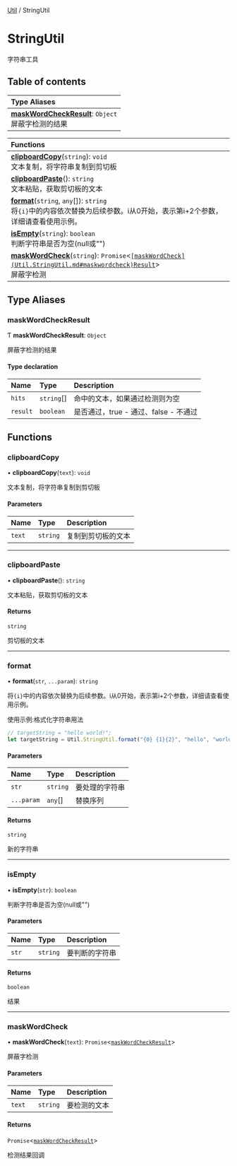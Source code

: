 [Util](Util.Util.md) / StringUtil

# StringUtil <Badge type="tip" text="Namespace" /> <Score text="StringUtil" />

字符串工具

## Table of contents

| Type Aliases |
| :-----|
| **[maskWordCheckResult](Util.StringUtil.md#maskwordcheckresult)**: `Object` <br> 屏蔽字检测的结果|

| Functions |
| :-----|
| **[clipboardCopy](Util.StringUtil.md#clipboardcopy)**(`string`): `void` <br> 文本复制，将字符串复制到剪切板|
| **[clipboardPaste](Util.StringUtil.md#clipboardpaste)**(): `string` <br> 文本粘贴，获取剪切板的文本|
| **[format](Util.StringUtil.md#format)**(`string`, `any`[]): `string` <br> 将`{i}`中的内容依次替换为后续参数。i从0开始，表示第i+2个参数，详细请查看使用示例。|
| **[isEmpty](Util.StringUtil.md#isempty)**(`string`): `boolean` <br> 判断字符串是否为空(null或"")|
| **[maskWordCheck](Util.StringUtil.md#maskwordcheck)**(`string`): `Promise`<[`[maskWordCheck](Util.StringUtil.md#maskwordcheck)Result`](Util.StringUtil.md#maskwordcheckresult)\> <br> 屏蔽字检测|

## Type Aliases

### maskWordCheckResult <Score text="maskWordCheckResult" /> 

Ƭ **maskWordCheckResult**: `Object`

屏蔽字检测的结果

#### Type declaration

| Name | Type | Description |
| :------ | :------ | :------ |
| `hits` | `string`[] | 命中的文本，如果通过检测则为空 |
| `result` | `boolean` | 是否通过，true - 通过、false - 不通过 |

## Functions

### clipboardCopy <Score text="clipboardCopy" /> 

• **clipboardCopy**(`text`): `void` <Badge type="tip" text="other" />

文本复制，将字符串复制到剪切板


#### Parameters

| Name | Type | Description |
| :------ | :------ | :------ |
| `text` | `string` | 复制到剪切板的文本 |


___

### clipboardPaste <Score text="clipboardPaste" /> 

• **clipboardPaste**(): `string` <Badge type="tip" text="other" />

文本粘贴，获取剪切板的文本


#### Returns

`string`

剪切板的文本

___

### format <Score text="format" /> 

• **format**(`str`, `...param`): `string` <Badge type="tip" text="other" />

将`{i}`中的内容依次替换为后续参数。i从0开始，表示第i+2个参数，详细请查看使用示例。


使用示例:格式化字符串用法
```ts
// targetString = "hello world!";
let targetString = Util.StringUtil.format("{0} {1}{2}", "hello", "world", "!");
```

#### Parameters

| Name | Type | Description |
| :------ | :------ | :------ |
| `str` | `string` |  要处理的字符串 |
| `...param` | `any`[] |  替换序列 |

#### Returns

`string`

新的字符串

___

### isEmpty <Score text="isEmpty" /> 

• **isEmpty**(`str`): `boolean` <Badge type="tip" text="other" />

判断字符串是否为空(null或"")


#### Parameters

| Name | Type | Description |
| :------ | :------ | :------ |
| `str` | `string` |  要判断的字符串 |

#### Returns

`boolean`

结果

___

### maskWordCheck <Score text="maskWordCheck" /> 

• **maskWordCheck**(`text`): `Promise`<[`maskWordCheckResult`](Util.StringUtil.md#maskwordcheckresult)\> <Badge type="tip" text="other" />

屏蔽字检测


#### Parameters

| Name | Type | Description |
| :------ | :------ | :------ |
| `text` | `string` |  要检测的文本 |

#### Returns

`Promise`<[`maskWordCheckResult`](Util.StringUtil.md#maskwordcheckresult)\>

检测结果回调
